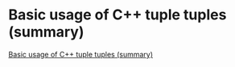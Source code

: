 # Basic usage of C++ tuple tuples (summary)
[Basic usage of C++ tuple tuples (summary)](https://aiwithcloud.com/2022/09/19/basic_usage_of_c_tuple_tuples_summary/)